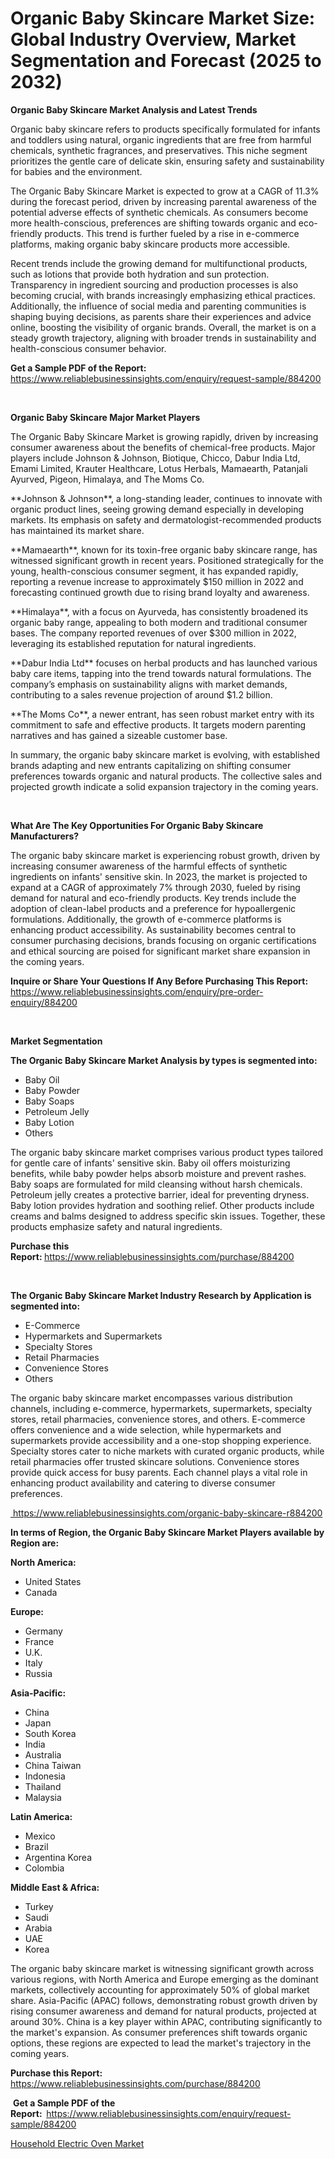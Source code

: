 <p><h1>Organic Baby Skincare Market Size: Global Industry Overview, Market Segmentation and Forecast (2025 to 2032)</h1></p><p><strong>Organic Baby Skincare Market Analysis and Latest Trends</strong></p>
<p><p>Organic baby skincare refers to products specifically formulated for infants and toddlers using natural, organic ingredients that are free from harmful chemicals, synthetic fragrances, and preservatives. This niche segment prioritizes the gentle care of delicate skin, ensuring safety and sustainability for babies and the environment. </p><p>The Organic Baby Skincare Market is expected to grow at a CAGR of 11.3% during the forecast period, driven by increasing parental awareness of the potential adverse effects of synthetic chemicals. As consumers become more health-conscious, preferences are shifting towards organic and eco-friendly products. This trend is further fueled by a rise in e-commerce platforms, making organic baby skincare products more accessible.</p><p>Recent trends include the growing demand for multifunctional products, such as lotions that provide both hydration and sun protection. Transparency in ingredient sourcing and production processes is also becoming crucial, with brands increasingly emphasizing ethical practices. Additionally, the influence of social media and parenting communities is shaping buying decisions, as parents share their experiences and advice online, boosting the visibility of organic brands. Overall, the market is on a steady growth trajectory, aligning with broader trends in sustainability and health-conscious consumer behavior.</p></p>
<p><strong>Get a Sample PDF of the Report:&nbsp;</strong> <a href="https://www.reliablebusinessinsights.com/enquiry/request-sample/884200?utm_campaign=2220&utm_medium=2&utm_source=Github&utm_content=ia&utm_term=09022025&utm_id=organic-baby-skincare">https://www.reliablebusinessinsights.com/enquiry/request-sample/884200</a></p>
<p>&nbsp;</p>
<p><strong>Organic Baby Skincare Major Market Players</strong></p>
<p><p>The Organic Baby Skincare Market is growing rapidly, driven by increasing consumer awareness about the benefits of chemical-free products. Major players include Johnson & Johnson, Biotique, Chicco, Dabur India Ltd, Emami Limited, Krauter Healthcare, Lotus Herbals, Mamaearth, Patanjali Ayurved, Pigeon, Himalaya, and The Moms Co.</p><p>**Johnson & Johnson**, a long-standing leader, continues to innovate with organic product lines, seeing growing demand especially in developing markets. Its emphasis on safety and dermatologist-recommended products has maintained its market share.</p><p>**Mamaearth**, known for its toxin-free organic baby skincare range, has witnessed significant growth in recent years. Positioned strategically for the young, health-conscious consumer segment, it has expanded rapidly, reporting a revenue increase to approximately $150 million in 2022 and forecasting continued growth due to rising brand loyalty and awareness.</p><p>**Himalaya**, with a focus on Ayurveda, has consistently broadened its organic baby range, appealing to both modern and traditional consumer bases. The company reported revenues of over $300 million in 2022, leveraging its established reputation for natural ingredients.</p><p>**Dabur India Ltd** focuses on herbal products and has launched various baby care items, tapping into the trend towards natural formulations. The company’s emphasis on sustainability aligns with market demands, contributing to a sales revenue projection of around $1.2 billion.</p><p>**The Moms Co**, a newer entrant, has seen robust market entry with its commitment to safe and effective products. It targets modern parenting narratives and has gained a sizeable customer base.</p><p>In summary, the organic baby skincare market is evolving, with established brands adapting and new entrants capitalizing on shifting consumer preferences towards organic and natural products. The collective sales and projected growth indicate a solid expansion trajectory in the coming years.</p></p>
<p>&nbsp;</p>
<p><strong>What Are The Key Opportunities For Organic Baby Skincare Manufacturers?</strong></p>
<p><p>The organic baby skincare market is experiencing robust growth, driven by increasing consumer awareness of the harmful effects of synthetic ingredients on infants' sensitive skin. In 2023, the market is projected to expand at a CAGR of approximately 7% through 2030, fueled by rising demand for natural and eco-friendly products. Key trends include the adoption of clean-label products and a preference for hypoallergenic formulations. Additionally, the growth of e-commerce platforms is enhancing product accessibility. As sustainability becomes central to consumer purchasing decisions, brands focusing on organic certifications and ethical sourcing are poised for significant market share expansion in the coming years.</p></p>
<p><strong>Inquire or Share Your Questions If Any Before Purchasing This Report:</strong> <a href="https://www.reliablebusinessinsights.com/enquiry/pre-order-enquiry/884200?utm_campaign=2220&utm_medium=2&utm_source=Github&utm_content=ia&utm_term=09022025&utm_id=organic-baby-skincare">https://www.reliablebusinessinsights.com/enquiry/pre-order-enquiry/884200</a></p>
<p>&nbsp;</p>
<p><strong>Market Segmentation</strong></p>
<p><strong>The Organic Baby Skincare Market Analysis by types is segmented into:</strong></p>
<p><ul><li>Baby Oil</li><li>Baby Powder</li><li>Baby Soaps</li><li>Petroleum Jelly</li><li>Baby Lotion</li><li>Others</li></ul></p>
<p><p>The organic baby skincare market comprises various product types tailored for gentle care of infants' sensitive skin. Baby oil offers moisturizing benefits, while baby powder helps absorb moisture and prevent rashes. Baby soaps are formulated for mild cleansing without harsh chemicals. Petroleum jelly creates a protective barrier, ideal for preventing dryness. Baby lotion provides hydration and soothing relief. Other products include creams and balms designed to address specific skin issues. Together, these products emphasize safety and natural ingredients.</p></p>
<p><strong>Purchase this Report:&nbsp;</strong><a href="https://www.reliablebusinessinsights.com/purchase/884200?utm_campaign=2220&utm_medium=2&utm_source=Github&utm_content=ia&utm_term=09022025&utm_id=organic-baby-skincare">https://www.reliablebusinessinsights.com/purchase/884200</a></p>
<p>&nbsp;</p>
<p><strong>The Organic Baby Skincare Market Industry Research by Application is segmented into:</strong></p>
<p><ul><li>E-Commerce</li><li>Hypermarkets and Supermarkets</li><li>Specialty Stores</li><li>Retail Pharmacies</li><li>Convenience Stores</li><li>Others</li></ul></p>
<p><p>The organic baby skincare market encompasses various distribution channels, including e-commerce, hypermarkets, supermarkets, specialty stores, retail pharmacies, convenience stores, and others. E-commerce offers convenience and a wide selection, while hypermarkets and supermarkets provide accessibility and a one-stop shopping experience. Specialty stores cater to niche markets with curated organic products, while retail pharmacies offer trusted skincare solutions. Convenience stores provide quick access for busy parents. Each channel plays a vital role in enhancing product availability and catering to diverse consumer preferences.</p></p>
<p><a href="https://www.reliablebusinessinsights.com/organic-baby-skincare-r884200?utm_campaign=2220&utm_medium=2&utm_source=Github&utm_content=ia&utm_term=09022025&utm_id=organic-baby-skincare">&nbsp;https://www.reliablebusinessinsights.com/organic-baby-skincare-r884200</a></p>
<p><strong>In terms of Region, the Organic Baby Skincare Market Players available by Region are:</strong></p>
<p>
    <p> <strong> North America: </strong>
        <ul>
            <li>United States</li>
            <li>Canada</li>
        </ul>
        </p> 
    <p> <strong> Europe: </strong>
        <ul>
            <li>Germany</li>
            <li>France</li>
            <li>U.K.</li>
            <li>Italy</li>
            <li>Russia</li>
        </ul>
        </p> 
    <p> <strong> Asia-Pacific: </strong>
        <ul>
            <li>China</li>
            <li>Japan</li>
            <li>South Korea</li>
            <li>India</li>
            <li>Australia</li>
            <li>China Taiwan</li>
            <li>Indonesia</li>
            <li>Thailand</li>
            <li>Malaysia</li>
        </ul>
        </p> 
    <p> <strong> Latin America: </strong>
        <ul>
            <li>Mexico</li>
            <li>Brazil</li>
            <li>Argentina Korea</li>
            <li>Colombia</li>
        </ul>
        </p> 
    <p> <strong> Middle East & Africa: </strong>
        <ul>
            <li>Turkey</li>
            <li>Saudi</li>
            <li>Arabia</li>
            <li>UAE</li>
            <li>Korea</li>
        </ul>
    </p>
    </p>
<p><p>The organic baby skincare market is witnessing significant growth across various regions, with North America and Europe emerging as the dominant markets, collectively accounting for approximately 50% of global market share. Asia-Pacific (APAC) follows, demonstrating robust growth driven by rising consumer awareness and demand for natural products, projected at around 30%. China is a key player within APAC, contributing significantly to the market's expansion. As consumer preferences shift towards organic options, these regions are expected to lead the market's trajectory in the coming years.</p></p>
<p><strong>Purchase this Report: </strong><a href="https://www.reliablebusinessinsights.com/purchase/884200?utm_campaign=2220&utm_medium=2&utm_source=Github&utm_content=ia&utm_term=09022025&utm_id=organic-baby-skincare">https://www.reliablebusinessinsights.com/purchase/884200</a></p>
<p>&nbsp;<strong>Get a Sample PDF of the Report:&nbsp;&nbsp;</strong><a href="https://www.reliablebusinessinsights.com/enquiry/request-sample/884200?utm_campaign=2220&utm_medium=2&utm_source=Github&utm_content=ia&utm_term=09022025&utm_id=organic-baby-skincare">https://www.reliablebusinessinsights.com/enquiry/request-sample/884200</a></p>
<p><strong></strong></p>
<p><p><a href="https://github.com/norbeludie83/Market-Research-Report-List-1/blob/main/household-electric-oven-market.md?utm_campaign=2220&utm_medium=2&utm_source=Github&utm_content=ia&utm_term=09022025&utm_id=organic-baby-skincare">Household Electric Oven Market</a></p></p>